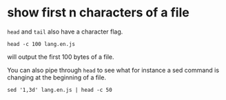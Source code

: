 # show first n characters of a file

`head` and `tail` also have a character flag.

    head -c 100 lang.en.js

will output the first 100 bytes of a file.

You can also pipe through `head` to see what for instance a sed command is changing at the beginning of a file.

    sed '1,3d' lang.en.js | head -c 50
